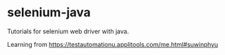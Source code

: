 # selenium-java
Tutorials for selenium web driver with java.


Learning from https://testautomationu.applitools.com/me.html#suwinphyu

